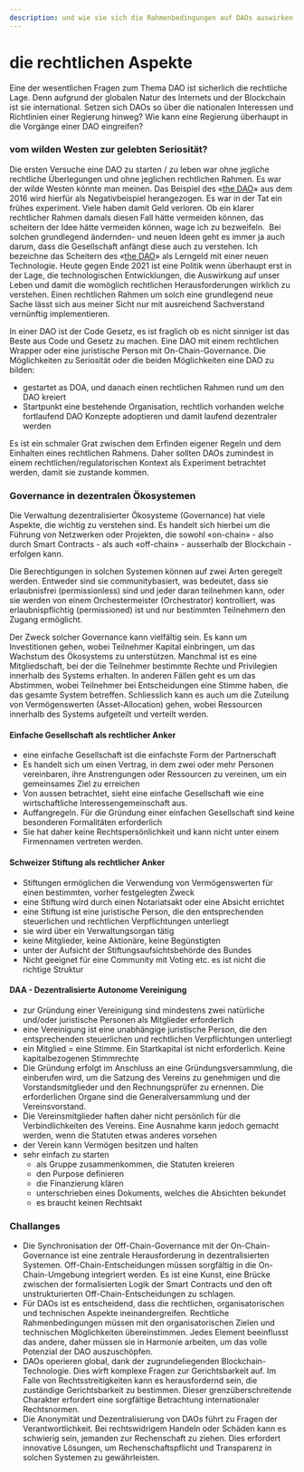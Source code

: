 ```yaml
---
description: und wie sie sich die Rahmenbedingungen auf DAOs auswirken
---
```


# die rechtlichen Aspekte

Eine der wesentlichen Fragen zum Thema DAO ist sicherlich die rechtliche Lage. Denn aufgrund der globalen Natur des Internets und der Blockchain ist sie international. Setzen sich DAOs so über die nationalen Interessen und Richtlinien einer Regierung hinweg? Wie kann eine Regierung überhaupt in die Vorgänge einer DAO eingreifen?

### vom wilden Westen zur gelebten Seriosität?

Die ersten Versuche eine DAO zu starten / zu leben war ohne jegliche rechtliche Überlegungen und ohne jeglichen rechtlichen Rahmen. Es war der wilde Westen könnte man meinen. Das Beispiel des «[the DAO](https://daominds.io/extthedao)» aus dem 2016 wird hierfür als Negativbeispiel herangezogen. Es war in der Tat ein frühes experiment. Viele haben damit Geld verloren. Ob ein klarer rechtlicher Rahmen damals diesen Fall hätte vermeiden können, das scheitern der Idee hätte vermeiden können, wage ich zu bezweifeln.  Bei solchen grundlegend ändernden- und neuen Ideen geht es immer ja auch darum, dass die Gesellschaft anfängt diese auch zu verstehen. Ich bezeichne das Scheitern des «[the DAO](https://daominds.io/extthedao)» als Lerngeld mit einer neuen Technologie. Heute gegen Ende 2021 ist eine Politik wenn überhaupt erst in der Lage, die technologischen Entwicklungen, die Auswirkung auf unser Leben und damit die womöglich rechtlichen Herausforderungen wirklich zu verstehen. Einen rechtlichen Rahmen um solch eine grundlegend neue Sache lässt sich aus meiner Sicht nur mit ausreichend Sachverstand vernünftig implementieren.

In einer DAO ist der Code Gesetz, es ist fraglich ob es nicht sinniger ist das Beste aus Code und Gesetz zu machen. Eine DAO mit einem rechtlichen Wrapper oder eine juristische Person mit On-Chain-Governance. Die Möglichkeiten zu Seriosität oder die beiden Möglichkeiten eine DAO zu bilden:

* gestartet as DOA, und danach einen rechtlichen Rahmen rund um den DAO kreiert
* Startpunkt eine bestehende Organisation, rechtlich vorhanden welche fortlaufend DAO Konzepte adoptieren und damit laufend dezentraler werden

Es ist ein schmaler Grat zwischen dem Erfinden eigener Regeln und dem Einhalten eines rechtlichen Rahmens. Daher sollten DAOs zumindest in einem rechtlichen/regulatorischen Kontext als Experiment betrachtet werden, damit sie zustande kommen.

### Governance in dezentralen Ökosystemen

Die Verwaltung dezentralisierter Ökosysteme (Governance) hat viele Aspekte, die wichtig zu verstehen sind. Es handelt sich hierbei um die Führung von Netzwerken oder Projekten, die sowohl «on-chain» - also durch Smart Contracts - als auch «off-chain» - ausserhalb der Blockchain - erfolgen kann.

Die Berechtigungen in solchen Systemen können auf zwei Arten geregelt werden. Entweder sind sie communitybasiert, was bedeutet, dass sie erlaubnisfrei (permissionless) sind und jeder daran teilnehmen kann, oder sie werden von einem Orchestermeister (Orchestrator) kontrolliert, was erlaubnispflichtig (permissioned) ist und nur bestimmten Teilnehmern den Zugang ermöglicht.

Der Zweck solcher Governance kann vielfältig sein. Es kann um Investitionen gehen, wobei Teilnehmer Kapital einbringen, um das Wachstum des Ökosystems zu unterstützen. Manchmal ist es eine Mitgliedschaft, bei der die Teilnehmer bestimmte Rechte und Privilegien innerhalb des Systems erhalten. In anderen Fällen geht es um das Abstimmen, wobei Teilnehmer bei Entscheidungen eine Stimme haben, die das gesamte System betreffen. Schliesslich kann es auch um die Zuteilung von Vermögenswerten (Asset-Allocation) gehen, wobei Ressourcen innerhalb des Systems aufgeteilt und verteilt werden.

#### Einfache Gesellschaft als rechtlicher Anker

* eine einfache Gesellschaft ist die einfachste Form der Partnerschaft
* Es handelt sich um einen Vertrag, in dem zwei oder mehr Personen vereinbaren, ihre Anstrengungen oder Ressourcen zu vereinen, um ein gemeinsames Ziel zu erreichen
* Von aussen betrachtet, sieht eine einfache Gesellschaft wie eine wirtschaftliche Interessengemeinschaft aus.
* Auffangregeln. Für die Gründung einer einfachen Gesellschaft sind keine besonderen Formalitäten erforderlich
* Sie hat daher keine Rechtspersönlichkeit und kann nicht unter einem Firmennamen vertreten werden.

#### Schweizer Stiftung als rechtlicher Anker

* Stiftungen ermöglichen die Verwendung von Vermögenswerten für einen bestimmten, vorher festgelegten Zweck
* eine Stiftung wird durch einen Notariatsakt oder eine Absicht errichtet
* eine Stiftung ist eine juristische Person, die den entsprechenden steuerlichen und rechtlichen Verpflichtungen unterliegt
* sie wird über ein Verwaltungsorgan tätig
* keine Mitglieder, keine Aktionäre, keine Begünstigten
* unter der Aufsicht der Stiftungsaufsichtsbehörde des Bundes
* Nicht geeignet für eine Community mit Voting etc. es ist nicht die richtige Struktur

#### DAA - Dezentralisierte Autonome Vereinigung

* zur Gründung einer Vereinigung sind mindestens zwei natürliche und/oder juristische Personen als Mitglieder erforderlich
* eine Vereinigung ist eine unabhängige juristische Person, die den entsprechenden steuerlichen und rechtlichen Verpflichtungen unterliegt
* ein Mitglied = eine Stimme. Ein Startkapital ist nicht erforderlich. Keine kapitalbezogenen Stimmrechte
* Die Gründung erfolgt im Anschluss an eine Gründungsversammlung, die einberufen wird, um die Satzung des Vereins zu genehmigen und die Vorstandsmitglieder und den Rechnungsprüfer zu ernennen. Die erforderlichen Organe sind die Generalversammlung und der Vereinsvorstand.
* Die Vereinsmitglieder haften daher nicht persönlich für die Verbindlichkeiten des Vereins. Eine Ausnahme kann jedoch gemacht werden, wenn die Statuten etwas anderes vorsehen
* der Verein kann Vermögen besitzen und halten
* sehr einfach zu starten
  * als Gruppe zusammenkommen, die Statuten kreieren
  * den Purpose definieren
  * die Finanzierung klären
  * unterschrieben eines Dokuments, welches die Absichten bekundet
  * es braucht keinen Rechtsakt

### Challanges

* Die Synchronisation der Off-Chain-Governance mit der On-Chain-Governance ist eine zentrale Herausforderung in dezentralisierten Systemen. Off-Chain-Entscheidungen müssen sorgfältig in die On-Chain-Umgebung integriert werden. Es ist eine Kunst, eine Brücke zwischen der formalisierten Logik der Smart Contracts und den oft unstrukturierten Off-Chain-Entscheidungen zu schlagen.
* Für DAOs ist es entscheidend, dass die rechtlichen, organisatorischen und technischen Aspekte ineinandergreifen. Rechtliche Rahmenbedingungen müssen mit den organisatorischen Zielen und technischen Möglichkeiten übereinstimmen. Jedes Element beeinflusst das andere, daher müssen sie in Harmonie arbeiten, um das volle Potenzial der DAO auszuschöpfen.
* DAOs operieren global, dank der zugrundeliegenden Blockchain-Technologie. Dies wirft komplexe Fragen zur Gerichtsbarkeit auf. Im Falle von Rechtsstreitigkeiten kann es herausfordernd sein, die zuständige Gerichtsbarkeit zu bestimmen. Dieser grenzüberschreitende Charakter erfordert eine sorgfältige Betrachtung internationaler Rechtsnormen.
* Die Anonymität und Dezentralisierung von DAOs führt zu Fragen der Verantwortlichkeit. Bei rechtswidrigem Handeln oder Schäden kann es schwierig sein, jemanden zur Rechenschaft zu ziehen. Dies erfordert innovative Lösungen, um Rechenschaftspflicht und Transparenz in solchen Systemen zu gewährleisten.
